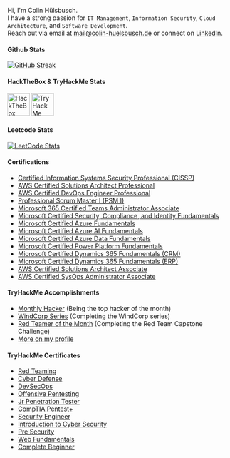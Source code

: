 Hi, I'm Colin Hülsbusch.<br>
I have a strong passion for `IT Management`, `Information Security`, `Cloud Architecture`, and `Software Development`.<br>
Reach out via email at <a href="mailto:mail@colin-huelsbusch.de">mail@colin-huelsbusch.de</a> or connect on <a href="https://www.linkedin.com/in/ColinHuelsbusch">LinkedIn</a>.

#### Github Stats
<a href="https://github.com/ColinHuelsbusch/">![GitHub Streak](https://github-readme-streak-stats.herokuapp.com?user=ColinHuelsbusch&theme=transparent&hide_border=true)</a>

#### HackTheBox & TryHackMe Stats
<a href="https://app.hackthebox.com/profile/454171"><img src="https://www.hackthebox.com/badge/image/454171?v=2" alt="HackTheBox" height="50"/></a>
<a href="https://tryhackme.com/p/ColinHuelsbusch"><img src="https://tryhackme-badges.s3.amazonaws.com/ColinHuelsbusch.png?v=2" alt="TryHackMe" height="50"/></a>

#### Leetcode Stats
<a href="https://leetcode.com/ColinHuelsbusch/">![LeetCode Stats](https://leetcard.jacoblin.cool/ColinHuelsbusch?theme=nord&font=Noto%20Sans&ext=heatmap)</a>

#### Certifications
- [Certified Information Systems Security Professional (CISSP)](https://www.credly.com/badges/efc7f2f8-3b7e-4841-8d8d-2a2f961986fb)
- [AWS Certified Solutions Architect Professional](https://cp.certmetrics.com/amazon/en/public/verify/credential/BEGMVSFD3JF1QL5V)
- [AWS Certified DevOps Engineer Professional](https://cp.certmetrics.com/amazon/en/public/verify/credential/C590VFTBMN111QSR)
- [Professional Scrum Master I (PSM I)](https://www.scrum.org/user/179841)
- [Microsoft 365 Certified Teams Administrator Associate](https://learn.microsoft.com/api/credentials/share/de-de/ColinHuelsbusch/9D24E8BE82CA7540)
- [Microsoft Certified Security, Compliance, and Identity Fundamentals](https://learn.microsoft.com/api/credentials/share/de-de/ColinHuelsbusch/851C4BF642092C06)
- [Microsoft Certified Azure Fundamentals](https://learn.microsoft.com/api/credentials/share/de-de/ColinHuelsbusch/822B40DF387613AE)
- [Microsoft Certified Azure AI Fundamentals](https://learn.microsoft.com/api/credentials/share/de-de/ColinHuelsbusch/617C851BF7D082B6)
- [Microsoft Certified Azure Data Fundamentals](https://learn.microsoft.com/api/credentials/share/de-de/ColinHuelsbusch/5E848464FF4D4B35)
- [Microsoft Certified Power Platform Fundamentals](https://learn.microsoft.com/api/credentials/share/de-de/ColinHuelsbusch/5D07D2DDA14F4458)
- [Microsoft Certified Dynamics 365 Fundamentals (CRM)](https://learn.microsoft.com/api/credentials/share/de-de/ColinHuelsbusch/C40A8D710B663044)
- [Microsoft Certified Dynamics 365 Fundamentals (ERP)](https://learn.microsoft.com/api/credentials/share/de-de/ColinHuelsbusch/54DAECFBB140EAF3)
- [AWS Certified Solutions Architect Associate](https://cp.certmetrics.com/amazon/en/public/verify/credential/TX3RQXFCGJREQXSJ)
- [AWS Certified SysOps Administrator Associate](https://cp.certmetrics.com/amazon/en/public/verify/credential/5M4FS8DKE1V4Q0K1)
   
#### TryHackMe Accomplishments
- [Monthly Hacker](https://tryhackme.com/ColinHuelsbusch/badges/hacker-of-the-month) (Being the top hacker of the month)
- [WindCorp Series](https://tryhackme.com/ColinHuelsbusch/badges/windcorp) (Completing the WindCorp series)
- [Red Teamer of the Month](https://tryhackme.com/ColinHuelsbusch/badges/redteamcapstone) (Completing the Red Team Capstone Challenge)
- [More on my profile](https://tryhackme.com/p/ColinHuelsbusch)

#### TryHackMe Certificates
<!--- - [Attacking and Defending AWS]())
- [SOC Level 2]()
- [SOC Level 1]() -->
- [Red Teaming](https://tryhackme-certificates.s3-eu-west-1.amazonaws.com/THM-QEJ5PEJJEM.png)
- [Cyber Defense](https://tryhackme-certificates.s3-eu-west-1.amazonaws.com/THM-LXMGEZFW5I.png)
- [DevSecOps](https://tryhackme-certificates.s3-eu-west-1.amazonaws.com/THM-1JGNDIVIJE.png)
- [Offensive Pentesting](https://tryhackme-certificates.s3-eu-west-1.amazonaws.com/THM-YPCA2YPZ20.png)
- [Jr Penetration Tester](https://tryhackme-certificates.s3-eu-west-1.amazonaws.com/THM-WREDMX8X3Y.png)
- [CompTIA Pentest+](https://tryhackme-certificates.s3-eu-west-1.amazonaws.com/THM-V5YRYVH6ZX.png)
- [Security Engineer](https://tryhackme-certificates.s3-eu-west-1.amazonaws.com/THM-0ZUWOSTAQY.png)
- [Introduction to Cyber Security](https://tryhackme-certificates.s3-eu-west-1.amazonaws.com/THM-L1PDDYHFWJ.png)
- [Pre Security](https://tryhackme-certificates.s3-eu-west-1.amazonaws.com/THM-FEBVBEOZLA.png)
- [Web Fundamentals](https://tryhackme-certificates.s3-eu-west-1.amazonaws.com/THM-ZORVBBGHUR.png)
- [Complete Beginner](https://tryhackme-certificates.s3-eu-west-1.amazonaws.com/THM-E2RKJRCXIN.png)
